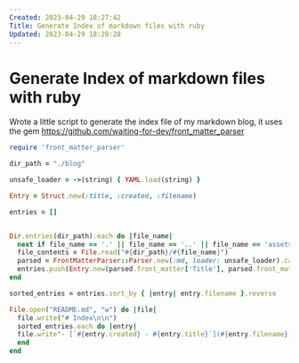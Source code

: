 ```yaml
---
Created: 2023-04-29 18:27:42
Title: Generate Index of markdown files with ruby
Updated: 2023-04-29 18:28:28
---
```


# Generate Index of markdown files with ruby

Wrote a little script to generate the index file of my markdown blog, it uses the gem <https://github.com/waiting-for-dev/front_matter_parser>

```ruby
require 'front_matter_parser'

dir_path = "./blog"

unsafe_loader = ->(string) { YAML.load(string) }

Entry = Struct.new(:title, :created, :filename)

entries = []


Dir.entries(dir_path).each do |file_name|
  next if file_name == '.' || file_name == '..' || file_name == 'assets' 
  file_contents = File.read("#{dir_path}/#{file_name}")
  parsed = FrontMatterParser::Parser.new(:md, loader: unsafe_loader).call(file_contents)
  entries.push(Entry.new(parsed.front_matter['Title'], parsed.front_matter['Created'], "#{dir_path}/#{file_name}"))
end

sorted_entries = entries.sort_by { |entry| entry.filename }.reverse

File.open("README.md", "w") do |file|
  file.write("# Index\n\n")
  sorted_entries.each do |entry|
  file.write"- [`#{entry.created} - #{entry.title}`](#{entry.filename})\n"
  end
end
```